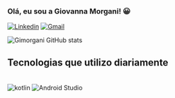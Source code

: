 ### Olá, eu sou a Giovanna Morgani! 😀

[![Linkedin](https://img.shields.io/badge/LinkedIn-0077B5?style=for-the-badge&logo=linkedin&logoColor=white)](https://www.linkedin.com/in/giovanna-m-893a9399/)
[![Gmail](https://img.shields.io/badge/Gmail-D14836?style=for-the-badge&logo=gmail&logoColor=white)](
giovannagomesms11@gmail.com)

![Gimorgani GitHub stats](https://github-readme-stats.vercel.app/api?username=gimorgani&show_icons=true&theme=dark)


## Tecnologias que utilizo diariamente 

<div style="display: inline_block"><br/>
<img align="center"alt="kotlin" src="https://img.shields.io/badge/Kotlin-0095D5?&style=for-the-badge&logo=kotlin&logoColor=white"/>
                                                                                                                             <img align="center" alt="Android Studio" src="https://img.shields.io/badge/Android%20Studio-3DDC84.svg?style=for-the-badge&logo=android-studio&logoColor=white"/>
                                                                                                                              </div>
